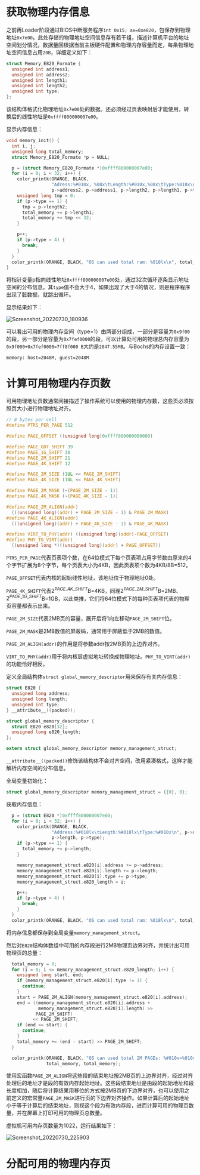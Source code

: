  

# 获取物理内存信息

之前再Loader阶段通过BIOS中断服务程序`int 0x15; ax=0xe820`，包保存到物理地址`0x7e00`。此处存储的物理地址空间信息存有若干组，描述计算机平台的地址空间划分情况，数据量回根据当前主板硬件配置和物理内存容量而定，每条物理地址空间信息占用`20B`，详细定义如下：

```c
struct Memory_E820_Formate {
  unsigned int address1;
  unsigned int address2;
  unsigned int length1;
  unsigned int length2;
  unsigned int type;
};
```

该结构体格式化物理地址`0x7e00`处的数据。还必须经过页表映射后才能使用，转换后的线性地址是`0xffff800000007e00`。

显示内存信息：

```c
void memory_init() {
  int i, j;
  unsigned long total_memory;
  struct Memory_E820_Formate *p = NULL;

  p = (struct Memory_E820_Formate *)0xffff800000007e00;
  for (i = 0; i < 32; i++) {
    color_printk(ORANGE, BLACK,
                 "Adress:%#010x, %08x\tLength:%#010x,%08x\tType:%010x\n",
                 p->address2, p->address1, p->length2, p->length1, p->type);
    unsigned long tmp = 0;
    if (p->type == 1) {
      tmp = p->length2;
      total_memory += p->length1;
      total_memory += tmp << 32;
    }

    p++;
    if (p->type > 4) {
      break;
    }
  }
  color_printk(ORANGE, BLACK, "OS can used total ram: %018lx\n", total_memory);
}
```

将指针变量p指向线性地址`0xffff800000007e00`处，通过32次循环逐条显示地址空间的分布信息。其`type`值不会大于4，如果出现了大于4的情况，则是程序程序出现了脏数据，就跳出循环。

显示结果如下：

![Screenshot_20220730_180936](https://img.ansore.top/2022/07/30/57552b7a1279ca7363ecfa0f972fbd00.png)

可以看出可用的物理内存空间（type=1）由两部分组成，一部分是容量为`0x9f00`的段，另一部分是容量为`0x7fef0000`的段，可以计算处可用的物理总内存容量为`0x9f000+0x7fef0000=7ff8f000 B`大约是`2047.55MB`。与Bochs的内存设置一致：

```
memory: host=2048M, guest=2048M
```

# 计算可用物理内存页数

可用物理地址页数通常间接描述了操作系统可以使用的物理内存数，这些页必须按照页大小进行物理地址对齐。

```c
// 8 bytes per cell
#define PTRS_PER_PAGE 512

#define PAGE_OFFSET ((unsigned long)0xffff800000000000)

#define PAGE_GDT_SHIFT 39
#define PAGE_1G_SHIFT 30
#define PAGE_2M_SHIFT 21
#define PAGE_4K_SHIFT 12

#define PAGE_2M_SIZE (1UL << PAGE_2M_SHIFT)
#define PAGE_4K_SIZE (1UL << PAGE_4K_SHIFT)

#define PAGE_2M_MASK (~(PAGE_2M_SIZE - 1))
#define PAGE_4K_MASK (~(PAGE_4K_SIZE - 1))

#define PAGE_2M_ALIGN(addr)                                                    \
  (((unsigned long)(addr) + PAGE_2M_SIZE - 1) & PAGE_2M_MASK)
#define PAGE_4K_ALIGN(addr)                                                    \
  (((unsigned long)(addr) + PAGE_4K_SIZE - 1) & PAGE_4K_MASK)

#define VIRT_TO_PHY(addr) ((unsigned long)(addr)-PAGE_OFFSET)
#define PHY_TO_VIRT(addr)                                                      \
  ((unsigned long *)((unsigned long)(addr) + PAGE_OFFSET))
```

`PTRS_PER_PAGE`代表页表项个数，在64位模式下每个页表项占用字节数由原来的4个字节扩展为8个字节，每个页表大小为4KB，因此页表项个数为4KB/8B=512。

`PAGE_OFFSET`代表内核的起始线性地址，该地址位于物理地址0处。

`PAGE_4K_SHIFT`代表$2^{PAGE\_4K\_SHIFT}$B=4KB，同理$2^{PAGE\_2M\_SHIFT}$B=2MB、$2^{PAGE\_1G\_SHIFT}$B=1GB，以此类推，它们将64位模式下的每种页表项代表的物理页容量都表示出来。

`PAGE_2M_SIZE`代表2MB页的容量，展开后将1向左移动`PAGE_2M_SHIFT`位。

`PAGE_2M_MASK`是2MB数值的屏蔽码，通常用于屏蔽低于2MB的数值。

`PAGE_2M_ALIGN(addr)`的作用是将参数addr按2MB页的上边界对齐。

`VIRT_TO_PHY(addr)`用于将内核层虚拟地址转换成物理地址。`PHY_TO_VIRT(addr)`的功能恰好相反。

定义全局结构体`struct global_memory_descriptor`用来保存有关内存信息：

```c
struct E820 {
  unsigned long address;
  unsigned long length;
  unsigned int type;
} __attribute__((packed));

struct global_memory_descriptor {
  struct E820 e820[32];
  unsigned long e820_length;
};

extern struct global_memory_descriptor memory_management_struct;
```

`__attribute__((packed))`修饰该结构体不会对齐空间，改用紧凑格式，这样才能解析内存空间的分布信息。

全局变量初始化：

```c
struct global_memory_descriptor memory_management_struct = {{0}, 0};
```

获取内存信息：

```c
  p = (struct E820 *)0xffff800000007e00;
  for (i = 0; i < 32; i++) {
    color_printk(ORANGE, BLACK,
                 "Address:%#018lx\tLength:%#018lx\tType:%#010x\n", p->address,
                 p->length, p->type);
    if (p->type == 1) {
      total_memory += p->length;
    }

    memory_management_struct.e820[i].address += p->address;
    memory_management_struct.e820[i].length += p->length;
    memory_management_struct.e820[i].type += p->type;
    memory_management_struct.e820_length = i;

    p++;
    if (p->type > 4) {
      break;
    }
  }
  color_printk(ORANGE, BLACK, "OS can used total ram: %018lx\n", total_memory);
```

将内存信息都保存到全局变量`memory_management_struct`。

然后对`E820`结构体数组中可用的内存段进行2MB物理页边界对齐，并统计出可用物理页的总量：

```c
  total_memory = 0;
  for (i = 0; i <= memory_management_struct.e820_length; i++) {
    unsigned long start, end;
    if (memory_management_struct.e820[i].type != 1) {
      continue;
    }
    start = PAGE_2M_ALIGN(memory_management_struct.e820[i].address);
    end = ((memory_management_struct.e820[i].address +
            memory_management_struct.e820[i].length) >>
           PAGE_2M_SHIFT)
          << PAGE_2M_SHIFT;
    if (end <= start) {
      continue;
    }
    total_memory += (end - start) >> PAGE_2M_SHIFT;
  }

  color_printk(ORANGE, BLACK, "OS can used total 2M PAGEs: %#010x=%010d\n",
               total_memory, total_memory);
```

使用宏函数`PAGE_2M_ALIGN`将这些段的结束地址按2MB页的上边界对齐，经过对齐处理后的地址才是段的有效内存起始地址。这些段结束地址是由段的起始地址和段长度相加，随后将计算结果用移位的方式按2MB页的下边界对齐，也可以使用之前定义的宏常量`PAGE_2M_MASK`进行页的下边界对齐操作。如果计算后的起始地址小于等于计算后的结束地址，则视这个段为有效内存段，进而计算可用的物理页数量，并在屏幕上打印可用的物理页总数量。

虚拟机可用内存页数量为1022，运行结果如下：

![Screenshot_20220730_225903](https://img.ansore.top/2022/07/30/3ffb2df992b5e9dc96934bff6ac3d036.png)

# 分配可用的物理内存页

